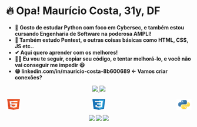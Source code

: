    <h1>🔥 Opa! Maurício Costa, 31y, DF </h1>

- 👀 <b>Gosto de estudar Python com foco em Cybersec, e também estou cursando Engenharia de Software na poderosa AMPLI!
- 🌱 Também estudo Pentest, e outras coisas básicas como HTML, CSS, JS etc.. 
- ✔  Aqui quero aprender com os melhores! 
- 🧛‍♀️ Eu vou te seguir, copiar seu código, e tentar melhorá-lo, e você não vai conseguir me impedir 😃
- 😁  linkedin.com/in/mauricio-costa-8b600689 <- Vamos criar conexões?
                                                 
                                                 
<div align="center">
  <a href="https://github.com/carrancaDF">
  <img height="180em" src="https://github-readme-stats.vercel.app/api?username=carrancaDF&show_icons=true&theme=dracula&include_all_commits=true&count_private=true"/>
  <img height="180em" src="https://github-readme-stats.vercel.app/api/top-langs/?username=carrancaDF&layout=compact&langs_count=7&theme=dracula"/>    

  <div style="display: inline_block"><br>
  <img align="left" alt="Rafa-HTML" height="30" width="40" src="https://raw.githubusercontent.com/devicons/devicon/master/icons/html5/html5-original.svg">
  <img align="center" alt="Rafa-CSS" height="30" width="40" src="https://raw.githubusercontent.com/devicons/devicon/master/icons/css3/css3-original.svg">
  <img align="right" alt="Rafa-Python" height="30" width="40" src="https://raw.githubusercontent.com/devicons/devicon/master/icons/python/python-original.svg">
   
</div>
    
    
    
<div> 
  <p>                                                                </p>
  <p>                                                                </p>
  
  <a href="https://instagram.com/costa.mauricio1" target="_blank"><img src="https://img.shields.io/badge/-Instagram-%23E4405F?style=for-the-badge&logo=instagram&logoColor=white" target="_blank"></a> 
  <a href = "mailto:mauriciocostaup@hotmail.com"><img src="https://img.shields.io/badge/-Gmail-%23333?style=for-the-badge&logo=gmail&logoColor=white" target="_blank"></a>
  <a href="https://www.linkedin.com/in/mauricio-costa-8b600689" target="_blank"><img src="https://img.shields.io/badge/-LinkedIn-%230077B5?style=for-the-badge&logo=linkedin&logoColor=white" target="_blank"></a> 
 
 
 
</div>    

<!---
carrancaDF/carrancaDF is a ✨ special ✨ repository because its `README.md` (this file) appears on your GitHub profile.
You can click the Preview link to take a look at your changes.
--->

